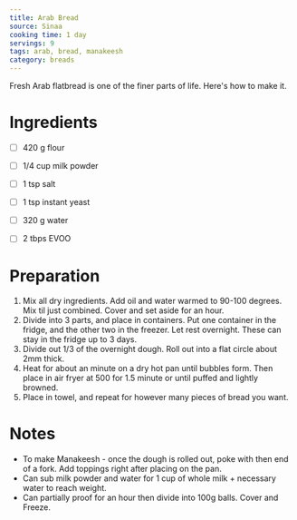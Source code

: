 ```yaml
---
title: Arab Bread
source: Sinaa
cooking time: 1 day
servings: 9
tags: arab, bread, manakeesh
category: breads
---
```


Fresh Arab flatbread is one of the finer parts of life. Here's how to make it.

Ingredients
===========

* [ ] 420 g flour
* [ ] 1/4 cup milk powder
* [ ] 1 tsp salt
* [ ] 1 tsp instant yeast
* [ ] 320 g water
* [ ] 2 tbps EVOO


Preparation
===========
1. Mix all dry ingredients. Add oil and water warmed to 90-100 degrees. Mix til just combined. Cover and set aside for an hour.
2. Divide into 3 parts, and place in containers. Put one container in the fridge, and the other two in the freezer. Let rest overnight. These can stay in the fridge up to 3 days.
3. Divide out 1/3 of the overnight dough. Roll out into a flat circle about 2mm thick.
4. Heat for about an minute on a dry hot pan until bubbles form. Then place in air fryer at 500 for 1.5 minute or until puffed and lightly browned.
5. Place in towel, and repeat for however many pieces of bread you want.

Notes
=====

* To make Manakeesh - once the dough is rolled out, poke with then end of a fork. Add toppings right after placing on the pan.
* Can sub milk powder and water for 1 cup of whole milk + necessary water to reach weight.
* Can partially proof for an hour then divide into 100g balls. Cover and Freeze.
